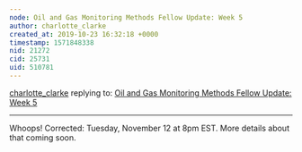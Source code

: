 ```yaml
---
node: Oil and Gas Monitoring Methods Fellow Update: Week 5
author: charlotte_clarke
created_at: 2019-10-23 16:32:18 +0000
timestamp: 1571848338
nid: 21272
cid: 25731
uid: 510781
---
```




[charlotte_clarke](../profile/charlotte_clarke) replying to: [Oil and Gas Monitoring Methods Fellow Update: Week 5](../notes/charlotte_clarke/10-23-2019/oil-and-gas-monitoring-methods-fellow-update-week-5)

----
Whoops! Corrected: Tuesday, November 12 at 8pm EST. More details about that coming soon.